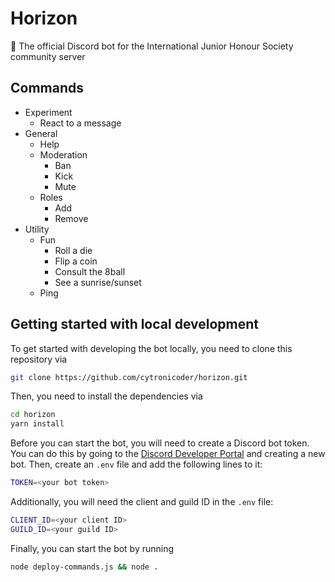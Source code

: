 # Horizon
🌅 The official Discord bot for the International Junior Honour Society community server

## Commands
-  Experiment
   -  React to a message
- General
  - Help
  - Moderation
    - Ban
    - Kick
    - Mute
  - Roles
    - Add
    - Remove
- Utility
  - Fun
    - Roll a die
    - Flip a coin
    - Consult the 8ball
    - See a sunrise/sunset
  - Ping

## Getting started with local development
To get started with developing the bot locally, you need to clone this repository via

```bash
git clone https://github.com/cytronicoder/horizon.git
```

Then, you need to install the dependencies via

```bash
cd horizon
yarn install
```

Before you can start the bot, you will need to create a Discord bot token. You can do this by going to the [Discord Developer Portal](https://discordapp.com/developers/applications/me) and creating a new bot. Then, create an `.env` file and add the following lines to it:

```bash
TOKEN=<your bot token>
```

Additionally, you will need the client and guild ID in the `.env` file:

```bash
CLIENT_ID=<your client ID>
GUILD_ID=<your guild ID>
```

Finally, you can start the bot by running

```bash
node deploy-commands.js && node .
```